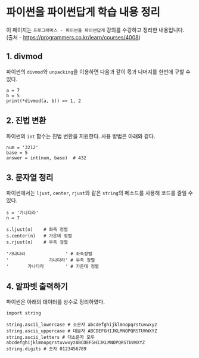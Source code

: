 # 파이썬을 파이썬답게 학습 내용 정리
이 페이지는 `프로그래머스 - 파이썬을 파이썬답게` 강의를 수강하고 정리한 내용입니다.<br>
(출처 - https://programmers.co.kr/learn/courses/4008)

## 1. divmod
파이썬의 `divmod`와 `unpacking`을 이용하면 다음과 같이 몫과 나머지를 한번에 구할 수 있다.
```
a = 7
b = 5
print(*divmod(a, b)) => 1, 2
```

## 2. 진법 변환
파이썬의 `int` 함수는 진법 변환을 지원한다. 사용 방법은 아래와 같다.
```
num = '3212'
base = 5
answer = int(num, base)  # 432
```
## 3. 문자열 정리
파이썬에서는 `ljust`, `center`, `rjust`와 같은 `string`의 메소드를 사용해 코드를 줄일 수 있다.
```
s = '가나다라'
n = 7

s.ljust(n)    # 좌측 정렬
s.center(n)   # 가운데 정렬
s.rjust(n)    # 우측 정렬

'가나다라               ' # 좌측정렬
'               가나다라' # 우측 정렬
'       가나다라        ' # 가운데 정렬
```

## 4. 알파벳 출력하기

파이썬은 아래의 데이터를 상수로 정리하였다.
```
import string 

string.ascii_lowercase # 소문자 abcdefghijklmnopqrstuvwxyz
string.ascii_uppercase # 대문자 ABCDEFGHIJKLMNOPQRSTUVWXYZ
string.ascii_letters # 대소문자 모두 abcdefghijklmnopqrstuvwxyzABCDEFGHIJKLMNOPQRSTUVWXYZ
string.digits # 숫자 0123456789
```


